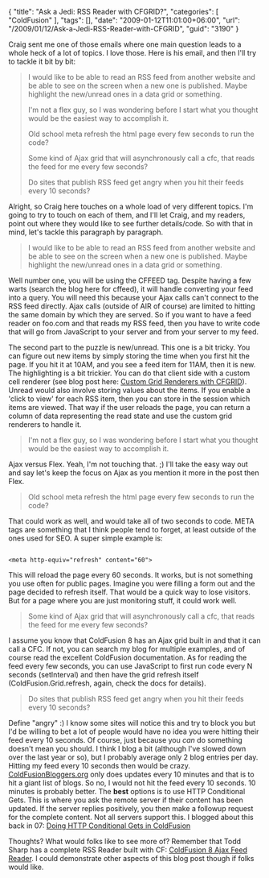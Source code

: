 {
	"title": "Ask a Jedi: RSS Reader with CFGRID?",
	"categories": [
		"ColdFusion"
	],
	"tags": [],
	"date": "2009-01-12T11:01:00+06:00",
	"url": "/2009/01/12/Ask-a-Jedi-RSS-Reader-with-CFGRID",
	"guid": "3190"
}

Craig sent me one of those emails where one main question leads to a whole heck of a lot of topics. I love those. Here is his email, and then I'll try to tackle it bit by bit:

<blockquote>
<p>
I would like to be able to read an RSS feed from another website and be able to see on the screen when a new one is published. Maybe highlight the new/unread ones in a data grid or something.
</p>

<p>
I'm not a flex guy, so I was wondering before I start what you thought would be the easiest way to accomplish it.
</p>

<p>
Old school meta refresh the html page every few seconds to run the code?
</p>

<p>
Some kind of Ajax grid that will asynchronously call a cfc, that reads the feed for me every few seconds?
</p>

<p>
Do sites that publish RSS feed get angry when you hit their feeds every 10 seconds?
</p>
</blockquote>

Alright, so Craig here touches on a whole load of very different topics. I'm going to try to touch on each of them, and I'll let Craig, and my readers, point out where they would like to see further details/code. So with that in mind, let's tackle this paragraph by paragraph.
<!--more-->
<blockquote>
<p>
I would like to be able to read an RSS feed from another website and be able to see on the screen when a new one is published. Maybe highlight the new/unread ones in a data grid or something.
</p>
</blockquote>

Well number one, you will be using the CFFEED tag. Despite having a few warts (search the blog here for cffeed), it will handle converting your feed into a query. You will need this because your Ajax calls can't connect to the RSS feed directly. Ajax calls (outside of AIR of course) are limited to hitting the same domain by which they are served. So if you want to have a feed reader on foo.com and that reads my RSS feed, then you have to write code that will go from JavaScript to your server and from your server to my feed. 

The second part to the puzzle is new/unread. This one is a bit tricky. You can figure out new items by simply storing the time when you first hit the page. If you hit it at 10AM, and you see a feed item for 11AM, then it is new. The highlighting is a bit trickier. You can do that client side with a custom cell renderer (see blog post here: <a href="http://www.raymondcamden.com/index.cfm/2007/8/20/Custom-grid-renderers-with-CFGRID">Custom Grid Renderers with CFGRID</a>). Unread would also involve storing values about the items. If you enable a 'click to view' for each RSS item, then you can store in the session which items are viewed. That way if the user reloads the page, you can return a column of data representing the read state and use the custom grid renderers to handle it.

<blockquote>
<p>
I'm not a flex guy, so I was wondering before I start what you thought would be the easiest way to accomplish it.
</p>
</blockquote>

Ajax versus Flex. Yeah, I'm not touching that. ;) I'll take the easy way out and say let's keep the focus on Ajax as you mention it more in the post then Flex.

<blockquote>
<p>
Old school meta refresh the html page every few seconds to run the code?
</p>
</blockquote>

That could work as well, and would take all of two seconds to code. META tags are something that I think people tend to forget, at least outside of the ones used for SEO. A super simple example is:

<code>
&lt;meta http-equiv="refresh" content="60"&gt;
</code>

This will reload the page every 60 seconds. It works, but is not something you use often for public pages. Imagine you were filling a form out and the page decided to refresh itself. That would be a quick way to lose visitors. But for a page where you are just monitoring stuff, it could work well.

<blockquote>
<p>
Some kind of Ajax grid that will asynchronously call a cfc, that reads the feed for me every few seconds?
</p>
</blockquote>

I assume you know that ColdFusion 8 has an Ajax grid built in and that it can call a CFC. If not, you can search my blog for multiple examples, and of course read the excellent ColdFusion documentation. As for reading the feed every few seconds, you can use JavaScript to first run code every N seconds (setInterval) and then have the grid refresh itself (ColdFusion.Grid.refresh, again, check the docs for details).

<blockquote>
<p>
Do sites that publish RSS feed get angry when you hit their feeds every 10 seconds?
</p>
</blockquote>

Define "angry" :) I know some sites will notice this and try to block you but I'd be willing to bet a lot of people would have no idea you were hitting their feed every 10 seconds. Of course, just because you <i>can</i> do something doesn't mean you should. I think I blog a bit (although I've slowed down over the last year or so), but I probably average only 2 blog entries per day. Hitting my feed every 10 seconds then would be crazy. <a href="http://www.coldfusionbloggers.org">ColdFusionBloggers.org</a> only does updates every 10 minutes and that is to hit a giant list of blogs. So no, I would not hit the feed every 10 seconds. 10 minutes is probably better. The <b>best</b> options is to use HTTP Conditional Gets. This is where you ask the remote server if their content has been updated. If the server replies positively, you then make a followup request for the complete content. Not all servers support this. I blogged about this back in 07: <a href="http://www.coldfusionjedi.com/index.cfm/2007/10/15/Doing-HTTP-Conditional-Gets-in-ColdFusion">Doing HTTP Conditional Gets in ColdFusion</a>

Thoughts? What would folks like to see more of? Remember that Todd Sharp has a complete RSS Reader built with CF: <a href="http://cfsilence.com/blog/client/index.cfm/2008/2/12/ColdFusion-8-Ajax-Feed-Reader">ColdFusion 8 Ajax Feed Reader</a>. I could demonstrate other aspects of this blog post though if folks would like.